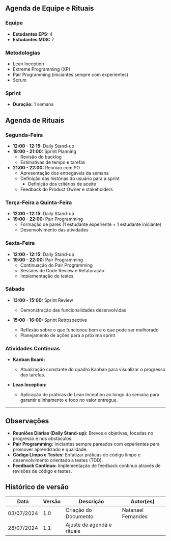 ## Agenda de Equipe e Rituais

### Equipe
- **Estudantes EPS:** 4
- **Estudantes MDS:** 7

### Metodologias
- Lean Inception
- Extreme Programming (XP)
- Pair Programming (iniciantes sempre com experientes)
- Scrum

### Sprint
- **Duração:** 1 semana

## Agenda de Rituais
### Segunda-Feira

- **12:00 - 12:15:** Daily Stand-up
- **19:00 - 21:00:** Sprint Planning 
  - Revisão do backlog
  - Estimativas de tempo e tarefas
- **21:00 - 22:00:** Reuniao com PO
  - Apresentação dos entregáveis da semana
  - Definição das histórias do usuário para a sprint
    - Definição dos critérios de aceite
  - Feedback do Product Owner e stakeholders

### Terça-Feira a Quinta-Feira

- **12:00 - 12:15:** Daily Stand-up
- **19:00 - 22:00:** Pair Programming 
  - Formação de pares (1 estudante experiente + 1 estudante iniciante)
  - Desenvolvimento das atividades

### Sexta-Feira

- **12:00 - 12:15:** Daily Stand-up
- **19:00 - 22:00:** Pair Programming
  - Continuação do Pair Programming
  - Sessões de Code Review e Refatoração
  - Implementação de testes


### Sábado

- **13:00 - 15:00:** Sprint Review
  - Demonstração das funcionalidades desenvolvidas

- **15:00 - 16:00:** Sprint Retrospective
  - Reflexão sobre o que funcionou bem e o que pode ser melhorado
  - Planejamento de ações para a próxima sprint

### Atividades Contínuas

- **Kanban Board:** 
  - Atualização constante do quadro Kanban para visualizar o progresso das tarefas.
  
- **Lean Inception:**
  - Aplicação de práticas de Lean Inception ao longo da semana para garantir alinhamento e foco no valor entregue.

---

## Observações

- **Reuniões Diárias (Daily Stand-up):** Breves e objetivas, focadas no progresso e nos obstáculos.
- **Pair Programming:** Iniciantes sempre pareados com experientes para promover aprendizado e qualidade.
- **Código Limpo e Testes:** Enfatizar práticas de código limpo e desenvolvimento orientado a testes (TDD).
- **Feedback Contínuo:** Implementação de feedback contínuo através de revisões de código e testes.

## Histórico de versão
| Data | Versão | Descrição | Autor(es) |
| ---- | ---- | ---- | ---- |
| 03/07/2024 | 1.0 | Criação do Documento | Natanael Fernandes |
| 28/07/2024 | 1.1 | Ajuste de agenda e rituais |
